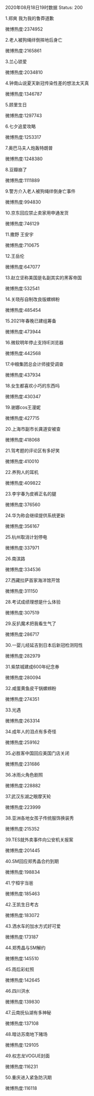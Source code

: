2020年08月18日19时数据
Status: 200

1.郑爽 我为我的鲁莽道歉

微博热度:2374952

2.老人被狗绳绊倒摔地后身亡

微博热度:2165861

3.兰心锁爱

微博热度:2034810

4.钟南山说夏天新冠传染性差的想法太天真

微博热度:1346787

5.顾里生日

微博热度:1297743

6.七夕追爱攻略

微博热度:1253317

7.奥巴马夫人炮轰特朗普

微博热度:1248380

8.豆瓣崩了

微博热度:1111889

9.警方介入老人被狗绳绊倒身亡事件

微博热度:994830

10.京东回应禁止卖家用申通发货

微博热度:746129

11.撒野 王安宇

微博热度:710675

12.王岳伦

微博热度:647077

13.赵立坚称美国是名副其实的黑客帝国

微博热度:532541

14.关晓彤自制改良版螺蛳粉

微博热度:485454

15.2021年春晚已建组筹备

微博热度:473944

16.微软明年停止支持IE浏览器

微博热度:442568

17.中粮集团总会计师接受调查

微博热度:437934

18.女生都喜欢小巧的东西吗

微博热度:430347

19.谢娜cos王漫妮

微博热度:427715

20.上海市副市长龚道安被查

微博热度:418068

21.驾考题的评论区有多好笑

微博热度:410010

22.养狗人的耳机

微博热度:409822

23.李宇春为皮裤正名的腿

微博热度:376560

24.华为称会继续提供系统更新

微博热度:356167

25.杭州取消计划停电

微博热度:337971

26.南滨路

微博热度:334536

27.西藏拉萨首家海洋馆开馆

微博热度:311150

28.考试成绩理想是什么体验

微博热度:307519

29.反扒魔术把我看生气了

微博热度:286717

30.一婴儿经延吉到日本后新冠检测阳性

微博热度:282979

31.紫禁城建成600年纪念券

微博热度:280094

32.咸蛋黄鱼皮干锅螺蛳粉

微博热度:274351

33.光遇

微博热度:263314

34.成年人的泪点有多奇怪

微博热度:259162

35.必胜客中国回应美国门店关闭

微博热度:231686

36.冰雨火角色剧照

微博热度:228882

37.武汉东湖之眼摩天轮

微博热度:223999

38.亚洲各地女孩子传统服饰换装秀

微博热度:215352

39.TES就外卖事件向公安机关报案

微博热度:201445

40.SM回应郑秀晶合约到期

微博热度:198834

41.宁桓宇当爸

微博热度:185463

42.王凯生日考古

微博热度:183072

43.洒水车的加水方式好可爱

微博热度:173187

44.郑秀晶与SM解约

微博热度:145510

45.雨后彩虹照

微博热度:142645

46.四川洪水

微博热度:139830

47.云南抚仙湖有多神秘

微博热度:137108

48.暗访苏南地下赌场

微博热度:129105

49.权志龙VOGUE封面

微博热度:116231

50.重庆进入紧急防汛期

微博热度:116118

